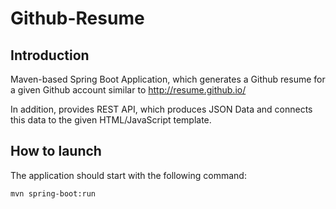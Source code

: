 # Github-Resume

## Introduction

Maven-based Spring Boot Application, which generates a Github resume for a given Github account similar to http://resume.github.io/

In addition, provides REST API, which produces JSON Data and connects this data to the given HTML/JavaScript template.

## How to launch

The application should start with the following command:
```
mvn spring-boot:run
```